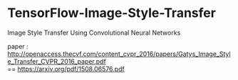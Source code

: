 # TensorFlow-Image-Style-Transfer
Image Style Transfer Using Convolutional Neural Networks

paper : http://openaccess.thecvf.com/content_cvpr_2016/papers/Gatys_Image_Style_Transfer_CVPR_2016_paper.pdf  
        == https://arxiv.org/pdf/1508.06576.pdf
